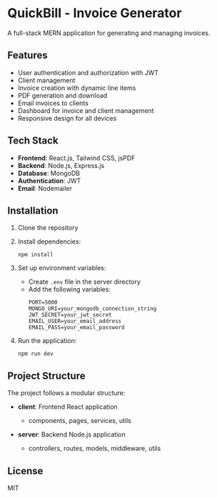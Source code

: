 # QuickBill - Invoice Generator

A full-stack MERN application for generating and managing invoices.

## Features

- User authentication and authorization with JWT
- Client management
- Invoice creation with dynamic line items
- PDF generation and download
- Email invoices to clients
- Dashboard for invoice and client management
- Responsive design for all devices

## Tech Stack

- **Frontend**: React.js, Tailwind CSS, jsPDF
- **Backend**: Node.js, Express.js
- **Database**: MongoDB
- **Authentication**: JWT
- **Email**: Nodemailer

## Installation

1. Clone the repository
2. Install dependencies:
   ```
   npm install
   ```
3. Set up environment variables:
   - Create `.env` file in the server directory
   - Add the following variables:
     ```
     PORT=5000
     MONGO_URI=your_mongodb_connection_string
     JWT_SECRET=your_jwt_secret
     EMAIL_USER=your_email_address
     EMAIL_PASS=your_email_password
     ```

4. Run the application:
   ```
   npm run dev
   ```

## Project Structure

The project follows a modular structure:

- **client**: Frontend React application
  - components, pages, services, utils

- **server**: Backend Node.js application
  - controllers, routes, models, middleware, utils

## License

MIT 